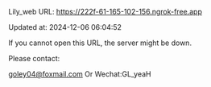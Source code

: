Lily_web URL: https://222f-61-165-102-156.ngrok-free.app

Updated at: 2024-12-06 06:04:52

If you cannot open this URL, the server might be down.

Please contact: 

goley04@foxmail.com Or Wechat:GL_yeaH